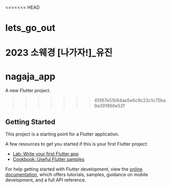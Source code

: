 <<<<<<< HEAD
# lets_go_out

2023 소웨경 [나가자!]_유진
=======
# nagaja_app

A new Flutter project.
>>>>>>> 45f67e51b94ae5e6c9c23c1c75ba9a391866e52f

## Getting Started

This project is a starting point for a Flutter application.

A few resources to get you started if this is your first Flutter project:

- [Lab: Write your first Flutter app](https://docs.flutter.dev/get-started/codelab)
- [Cookbook: Useful Flutter samples](https://docs.flutter.dev/cookbook)

For help getting started with Flutter development, view the
[online documentation](https://docs.flutter.dev/), which offers tutorials,
samples, guidance on mobile development, and a full API reference.
